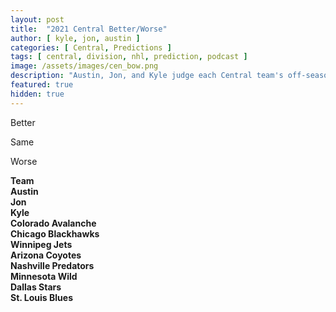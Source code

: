 ```yaml
---
layout: post
title:  "2021 Central Better/Worse"
author: [ kyle, jon, austin ]
categories: [ Central, Predictions ]
tags: [ central, division, nhl, prediction, podcast ]
image: /assets/images/cen_bow.png
description: "Austin, Jon, and Kyle judge each Central team's off-season adds, losses, and trades. How does each team stack up?"
featured: true
hidden: true
---
```


<style>
  .red {
    color: red !important;
  }
  .green {
    color: green !important;
  }
</style>

<div class="row">
  <div class="col-xs-4">
    <div class="row">
      <i class="fas fa-level-up-alt fa-3x text-green"></i>
    </div>
    <div class="row">
      <p>Better</p>
    </div>
  </div>
  <div class="col-xs-4">
    <div class="row">
      <i class="fas fa-equals fa-3x"></i>
    </div>
    <div class="row">
      <p>Same</p>
    </div>
  </div>
  <div class="col-xs-4">
    <div class="row">
      <i class="fas fa-level-down-alt fa-3x text-red"></i>
    </div>
    <div class="row">
      <p>Worse</p>
    </div>
  </div>
</div>

<div class="row">
  <div class="col-lg-3">
    <div class="row">
      <div class="col">
        <b>Team</b>
      </div>
      <div class="col">
        <b>Austin</b>
      </div>
      <div class="col">
        <b>Jon</b>
      </div>
      <div class="col">
        <b>Kyle</b>
      </div>
    </div>
    <div class="row">
      <div class="col">
        <b>Colorado Avalanche</b>
      </div>
      <div class="col">
        <i class="fas fa-level-down-alt fa-2x red"></i>
      </div>
      <div class="col">
        <i class="fas fa-level-down-alt fa-2x red"></i>
      </div>
      <div class="col">
        <i class="fas fa-level-down-alt fa-2x red"></i>
      </div>
    </div>
    <div class="row">
      <div class="col">
        <b>Chicago Blackhawks</b>
      </div>
      <div class="col">
        <i class="fas fa-level-up-alt fa-2x green"></i>
      </div>
      <div class="col">
        <i class="fas fa-level-up-alt fa-2x green"></i>
      </div>
      <div class="col">
        <i class="fas fa-level-up-alt fa-2x green"></i>
      </div>
    </div>
    <div class="row">
      <div class="col">
        <b>Winnipeg Jets</b>
      </div>
      <div class="col">
        <i class="fas fa-level-up-alt fa-2x green"></i>
      </div>
      <div class="col">
        <i class="fas fa-level-up-alt fa-2x green"></i>
      </div>
      <div class="col">
        <i class="fas fa-level-up-alt fa-2x green"></i>
      </div>
    </div>
    <div class="row">
      <div class="col">
        <b>Arizona Coyotes</b>
      </div>
      <div class="col">
        <i class="fas fa-level-down-alt fa-2x red"></i>
      </div>
      <div class="col">
        <i class="fas fa-level-down-alt fa-2x red"></i>
      </div>
      <div class="col">
        <i class="fas fa-level-down-alt fa-2x red"></i>
      </div>
    </div>
    <div class="row">
      <div class="col">
        <b>Nashville Predators</b>
      </div>
      <div class="col">
        <i class="fas fa-level-down-alt fa-2x red"></i>
      </div>
      <div class="col">
        <i class="fas fa-level-down-alt fa-2x red"></i>
      </div>
      <div class="col">
        <i class="fas fa-level-down-alt fa-2x red"></i>
      </div>
    </div>
    <div class="row">
      <div class="col">
        <b>Minnesota Wild</b>
      </div>
      <div class="col">
        <i class="fas fa-equals fa-2x"></i>
      </div>
      <div class="col">
        <i class="fas fa-equals fa-2x"></i>
      </div>
      <div class="col">
        <i class="fas fa-equals fa-2x"></i>
      </div>
    </div>
    <div class="row">
      <div class="col">
        <b>Dallas Stars</b>
      </div>
      <div class="col">
        <i class="fas fa-level-up-alt fa-2x green"></i>
      </div>
      <div class="col">
        <i class="fas fa-equals fa-2x"></i>
        <i class="fas fa-question fa-2x"></i>
      </div>
      <div class="col">
        <i class="fas fa-equals fa-2x"></i>
      </div>
    </div>
    <div class="row">
      <div class="col">
        <b>St. Louis Blues</b>
      </div>
      <div class="col">
        <i class="fas fa-equals fa-2x"></i>
      </div>
      <div class="col">
        <i class="fas fa-level-down-alt fa-2x red"></i>
      </div>
      <div class="col">
        <i class="fas fa-equals fa-2x"></i>
      </div>
    </div>
  </div>
</div>

